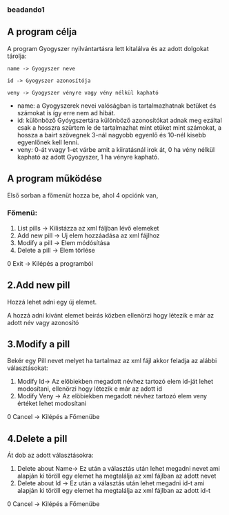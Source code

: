 ### beadando1
## A program célja

A program Gyogyszer nyilvántartásra lett kitalálva és az adott dolgokat tárolja:
 

    name -> Gyogyszer neve

    id -> Gyogyszer azonosítója

    veny -> Gyogyszer vényre vagy vény nélkül kapható

 
* name: a Gyogyszerek nevei valóságban is tartalmazhatnak betüket és számokat is így erre nem ad hibát.
* id: különböző Gyóygszertára különböző azonosítókat adnak meg ezáltal csak a hosszra szürtem le de tartalmazhat mint etüket mint számokat, a hossza a bairt szövegnek 3-nál nagyobb egyenlő és 10-nél kisebb egyenlőnek kell lenni.
*	veny: 0-át vvagy 1-et várbe amit a kiiratásnál irok át, 0 ha vény nélkül kapható az adott Gyogyszer, 1 ha vényre kapható.

## A program működése

Első sorban a főmenüt hozza be, ahol 4 opciónk van,

### Főmenü:
1.	List pills  -> Kilistázza az xml fáljban lévő elemeket
2.	Add new pill -> Uj elem hozzáadása az xml fájlhoz
3.	Modify a pill -> Elem módósítása
4.	Delete a pill -> Elem törlése

0	Exit -> Kilépés a programból

## 2.Add new pill

Hozzá lehet adni egy új elemet.

A hozzá adni kívánt elemet beirás közben ellenörzi hogy létezik e már az adott név vagy azonosító

## 3.Modify a pill

Bekér egy Pill nevet melyet ha tartalmaz az xml fájl akkor feladja az alábbi választásokat:
1.	Modify Id-> Az elöbiekben megadott névhez tartozó elem id-ját lehet modosítani, ellenörzi hogy létezik e már az adott id
2.	Modify Veny -> Az elöbiekben megadott névhez tartozó elem veny értéket lehet modosítani

0	Cancel -> Kilépés a Főmenübe

## 4.Delete a pill

Át dob az adott választásokra:

1.	Delete about Name-> Ez után a választás után lehet megadni nevet ami alapján ki töröll egy elemet ha megtalálja az xml fájlban az adott nevet
2.	Delete about Id -> Ez után a választás után lehet megadni id-t ami alapján ki töröll egy elemet ha megtalálja az xml fájlban az adott id-t

0	Cancel -> Kilépés a Főmenübe
